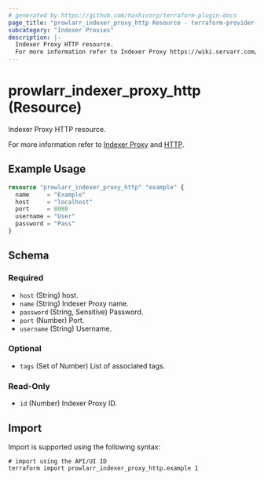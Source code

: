 ```yaml
---
# generated by https://github.com/hashicorp/terraform-plugin-docs
page_title: "prowlarr_indexer_proxy_http Resource - terraform-provider-prowlarr"
subcategory: "Indexer Proxies"
description: |-
  Indexer Proxy HTTP resource.
  For more information refer to Indexer Proxy https://wiki.servarr.com/prowlarr/settings#indexer-proxies and HTTP https://wiki.servarr.com/prowlarr/supported#http.
---
```


# prowlarr_indexer_proxy_http (Resource)

<!-- subcategory:Indexer Proxies -->Indexer Proxy HTTP resource.
For more information refer to [Indexer Proxy](https://wiki.servarr.com/prowlarr/settings#indexer-proxies) and [HTTP](https://wiki.servarr.com/prowlarr/supported#http).

## Example Usage

```terraform
resource "prowlarr_indexer_proxy_http" "example" {
  name     = "Example"
  host     = "localhost"
  port     = 8080
  username = "User"
  password = "Pass"
}
```

<!-- schema generated by tfplugindocs -->
## Schema

### Required

- `host` (String) host.
- `name` (String) Indexer Proxy name.
- `password` (String, Sensitive) Password.
- `port` (Number) Port.
- `username` (String) Username.

### Optional

- `tags` (Set of Number) List of associated tags.

### Read-Only

- `id` (Number) Indexer Proxy ID.

## Import

Import is supported using the following syntax:

```shell
# import using the API/UI ID
terraform import prowlarr_indexer_proxy_http.example 1
```
